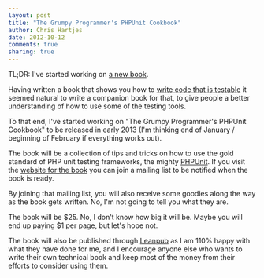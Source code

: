 ```yaml
---
layout: post
title: "The Grumpy Programmer's PHPUnit Cookbook" 
author: Chris Hartjes
date: 2012-10-12
comments: true 
sharing: true 
---
```

TL;DR: I've started working on [a new book](http://grumpy-phpunit.com).

Having written a book that shows you how to [write code that is testable](http://grumpy-testing.com)
it seemed natural to write a companion book for that, to give people a better
understanding of how to use some of the testing tools.

To that end, I've started working on "The Grumpy Programmer's PHPUnit Cookbook"
to be released in early 2013 (I'm thinking end of January / beginning of February
if everything works out).

The book will be a collection of tips and tricks on how to use the gold standard
of PHP unit testing frameworks, the mighty [PHPUnit](https://github.com/sebastianbergmann/phpunit/). If you visit
the [website for the book](http://grumpy-phpunit.com) you can join a mailing list
to be notified when the book is ready.

By joining that mailing list, you will also receive some goodies along the way 
as the book gets written. No, I'm not going to tell you what they are.

The book will be $25. No, I don't know how big it will be. Maybe you will end up paying 
$1 per page, but let's hope not.

The book will also be published through [Leanpub](http://leanpub.com) as I am
110% happy with what they have done for me, and I encourage anyone else who wants
to write their own technical book and keep most of the money from their efforts
to consider using them.
